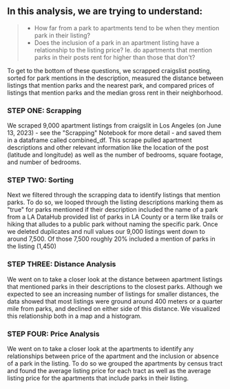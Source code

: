 ## In this analysis, we are trying to understand: 
>- How far from a park to apartments tend to be when they mention park in their listing?
>- Does the inclusion of a park in an apartment listing have a relationship to the listing price? Ie. do apartments that mention parks in their posts rent for higher than those that don't?

To get to the bottom of these questions, we scrapped craigslist posting, sorted for park mentions in the description, measured the distance between listings that mention parks and the nearest park, and compared prices of listings that mention parks and the median gross rent in their neighborhood. 

### STEP ONE: Scrapping
We scraped 9,000 apartment listings from craigslit in Los Angeles (on June 13, 2023) - see the "Scrapping" Notebook for more detail - and saved them in a dataframe called combined_df. This scrape pulled apartment descriptions and other relevant information like the location of the post (latitude and longitude) as well as the number of bedrooms, square footage, and number of bedrooms. 

### STEP TWO: Sorting
Next we filtered through the scrapping data to identify listings that mention parks. To do so, we looped through the listing descriptions marking them as "true" for parks mentioned if their description included the name of a park from a LA DataHub provided list of parks in LA County or a term like trails or hiking that alludes to a public park without naming the specific park. Once we deleted duplicates and null values our 9,000 listings went down to around 7,500. Of those 7,500 roughly 20% included a mention of parks in the listing (1,450)

### STEP THREE: Distance Analysis
We went on to take a closer look at the distance between apartment listings that mentioned parks in their descriptions to the closest parks. Although we expected to see an increasing number of listings for smaller distances, the data showed that most listings were ground around 400 meters or a quarter mile from parks, and declined on either side of this distance. We visualized this relationship both in a map and a histogram. 

### STEP FOUR: Price Analysis
We went on to take a closer look at the apartments to identify any relationships between price of the apartment and the inclusion or absence of a park in the listing. To do so we grouped the apartments by census tract and found the average listing price for each tract as well as the average listing price for the apartments that include parks in their listing. 
